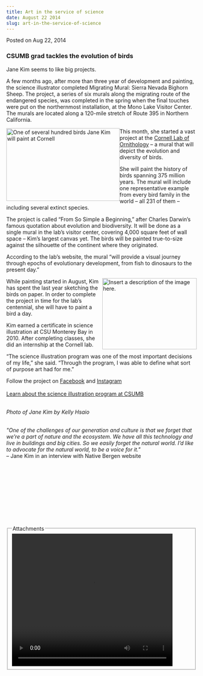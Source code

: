 ```yaml
---
title: Art in the service of science
date: August 22 2014
slug: art-in-the-service-of-science
---
```


 



<span class="date">Posted on Aug 22, 2014    </span>
<h3>CSUMB grad tackles the evolution of birds</h3>
<p>Jane Kim seems to like big projects.</p>
<p>A few months ago, after more than three year of development and
painting, the science illustrator completed Migrating Mural: Sierra
Nevada Bighorn Sheep. The project, a series of six murals along the
migrating route of the endangered species, was completed in the
spring when the final touches were put on the northernmost
installation, at the Mono Lake Visitor Center. The murals are
located along a 120-mile stretch of Route 395 in Northern
California.</p>
<p><img alt="One of several hundred birds Jane Kim will paint at Cornell" src="https://news.csumb.edu/sites/default/files/65/attachments/news/images/bird.jpg" style="width:300px; height:192px; float:left">This month, she
started a vast project at the <a href="https://www.birds.cornell.edu/Page.aspx?pid=1478" rel="nofollow">Cornell Lab of Ornithology</a> &#x2013; a mural that will
depict the evolution and diversity of birds.</img></p>
<p>She will paint the history of birds spanning 375 million years.
The mural will include one representative example from every bird
family in the world &#x2013; all 231 of them &#x2013; including several extinct
species.</p>
<p>The project is called &#x201C;From So Simple a Beginning,&#x201D; after
Charles Darwin&#x2019;s famous quotation about evolution and biodiversity.
It will be done as a single mural in the lab&#x2019;s visitor center,
covering 4,000 square feet of wall space &#x2013; Kim&#x2019;s largest canvas
yet. The birds will be painted true-to-size against the silhouette
of the continent where they originated.</p>
<p>According to the lab&#x2019;s website, the mural &#x201C;will provide a visual
journey through epochs of evolutionary development, from fish to
dinosaurs to the present day.&#x201D;</p>
<p><img alt="Insert a description of the image here." src="https://news.csumb.edu/sites/default/files/65/attachments/news/images/jane-kim.jpg" style="width:250px; height:188px; float:right">While painting
started in August, Kim has spent the last year sketching the birds
on paper. In order to complete the project in time for the lab&#x2019;s
centennial, she will have to paint a bird a day.</img></p>
<p>Kim earned a certificate in science illustration at CSU Monterey
Bay in 2010. After completing classes, she did an internship at the
Cornell lab.</p>
<p>&#x201C;The science illustration program was one of the most important
decisions of my life,&#x201D; she said. &#x201C;Through the program, I was able
to define what sort of purpose art had for me.&#x201D;</p>
<p>Follow the project on <a href="https://www.facebook.com/InkDwell" rel="nofollow">Facebook</a>&#xA0;and <a href="https://instagram.com/inkdwell" rel="nofollow">Instagram</a><br>
<br>
<a href="https://scienceillustration.org" rel="nofollow">Learn about
the science illustration program at CSUMB</a></br></br></p>
<p class="small"><em>Photo of Jane Kim by Kelly Hsaio</em></p>
<p><br>
<em>&quot;One of the challenges of our generation and culture is that we
forget that we&#x2019;re a part of nature and the ecosystem. We have all
this technology and live in buildings and big cities. So we easily
forget the natural world. I&#x2019;d like to advocate for the natural
world, to be a voice for it.&quot;</em><br>
&#x2013; Jane Kim in an interview with Native Bergen website<br>
&#xA0;</br></br></br></p>
<p>&#xA0;</p>
<p>&#xA0;</p>
<p><br>
&#xA0;</br></p>
<fieldset class="fieldgroup group-attachments">
<legend>Attachments</legend>
<div class="field field-type-emvideo field-field-attach-video">
<div class="field-items">
<div class="field-item odd">
<div class="emvideo emvideo-video emvideo-youtube">
<div class="emfield-emvideo emfield-emvideo-youtube">
<div id="emvideo-youtube-flash-wrapper-1">
<!--<object type="application/x-shockwave-flash" height="350" width="425" data="https://www.youtube.com/v/l8S7bZ7anqc&amp;rel=0&amp;enablejsapi=1&amp;playerapiid=ytplayer&amp;fs=1" id="emvideo-youtube-flash-1">
          <param name="movie" value="https://www.youtube.com/v/l8S7bZ7anqc&amp;rel=0&amp;enablejsapi=1&amp;playerapiid=ytplayer&amp;fs=1" />
          <param name="allowScriptAccess" value="sameDomain"/>
          <param name="quality" value="best"/>
          <param name="allowFullScreen" value="true"/>
          <param name="bgcolor" value="#FFFFFF"/>
          <param name="scale" value="noScale"/>
          <param name="salign" value="TL"/>
          <param name="FlashVars" value="playerMode=embedded" />
          <param name="wmode" value="transparent" />
        </object>-->
<video controls="" width="425" height="350">
<source src="https://r1---sn-o097znez.googlevideo.com/videoplayback?fexp=900718,907263,916104,923368,927622,929821,930676,936121,9406392,941004,943917,947225,948124,952302,952605,952901,955301,957103,957105,957201,959701&amp;ipbits=0&amp;mm=31&amp;signature=E10D11AE0E5930422315600B9A14E932DADA7C66.0C144D695ADDD386C7C6F8F30C3C5B0328FBF280&amp;pl=23&amp;key=yt5&amp;mv=m&amp;dur=127.849&amp;source=youtube&amp;ratebypass=yes&amp;itag=18&amp;ms=au&amp;initcwndbps=3747500&amp;expire=1422352995&amp;sparams=dur,id,initcwndbps,ip,ipbits,itag,mm,ms,mv,pl,ratebypass,source,upn,expire&amp;mt=1422331353&amp;upn=MGcSQgcf6B8&amp;sver=3&amp;ip=198.189.249.65&amp;id=o-AHbf-JK1x4oYNDLmmu-qMaq_NW9cAZv4mtsaCeKipy3C&amp;name=l8S7bZ7anqc" type="video/mp4"/></video></div>
</div>
</div>
</div>
</div>
</div>
</fieldset>





```
